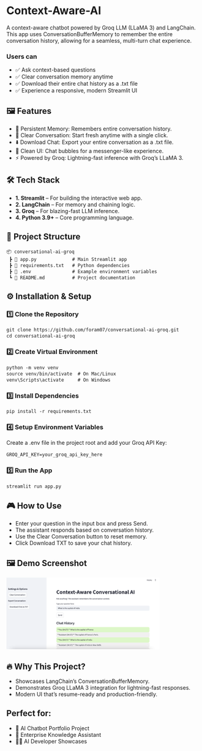 # Context-Aware-AI

A context-aware chatbot powered by Groq LLM (LLaMA 3) and LangChain. This app uses ConversationBufferMemory to remember the entire conversation history, allowing for a seamless, multi-turn chat experience.

### Users can

- ✅ Ask context-based questions
- ✅ Clear conversation memory anytime
- ✅ Download their entire chat history as a .txt file
- ✅ Experience a responsive, modern Streamlit UI

## 🖼️ Features

- 💬 Persistent Memory: Remembers entire conversation history.
- 🧹 Clear Conversation: Start fresh anytime with a single click.
- ⬇️ Download Chat: Export your entire conversation as a .txt file.
- 🎨 Clean UI: Chat bubbles for a messenger-like experience.
- ⚡ Powered by Groq: Lightning-fast inference with Groq’s LLaMA 3.

## 🛠️ Tech Stack

- **1. Streamlit**
  – For building the interactive web app.
- **2. LangChain**
  – For memory and chaining logic.
- **3. Groq**
  – For blazing-fast LLM inference.
- **4. Python 3.9+**
  – Core programming language.

## 📂 Project Structure

```
📦 conversational-ai-groq
 ┣ 📜 app.py             # Main Streamlit app
 ┣ 📜 requirements.txt   # Python dependencies
 ┣ 📜 .env               # Example environment variables
 ┗ 📜 README.md          # Project documentation
```

## ⚙️ Installation & Setup

### 1️⃣ Clone the Repository

```
git clone https://github.com/foram07/conversational-ai-groq.git
cd conversational-ai-groq
```

### 2️⃣ Create Virtual Environment

```
python -m venv venv
source venv/bin/activate  # On Mac/Linux
venv\Scripts\activate     # On Windows
```

### 3️⃣ Install Dependencies

```
pip install -r requirements.txt
```

### 4️⃣ Setup Environment Variables

Create a .env file in the project root and add your Groq API Key:

```
GROQ_API_KEY=your_groq_api_key_here
```

### 5️⃣ Run the App

```
streamlit run app.py
```

## 🎮 How to Use

- Enter your question in the input box and press Send.
- The assistant responds based on conversation history.
- Use the Clear Conversation button to reset memory.
- Click Download TXT to save your chat history.

## 🖼️ Demo Screenshot

<img src="assets/image.png" alt="App Screenshot" width="400"/>

## 🔥 Why This Project?

- Showcases LangChain’s ConversationBufferMemory.
- Demonstrates Groq LLaMA 3 integration for lightning-fast responses.
- Modern UI that’s resume-ready and production-friendly.

## Perfect for:

- 🚀 AI Chatbot Portfolio Project
- 🏢 Enterprise Knowledge Assistant
- 🧑‍💻 AI Developer Showcases
